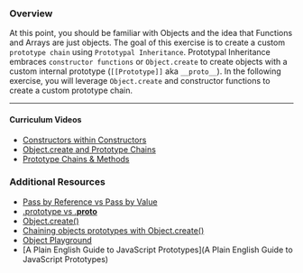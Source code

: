 ### Overview

At this point, you should be familiar with Objects and the idea that Functions and Arrays are just objects.  The goal of this exercise is to create a custom `prototype chain` 
using `Prototypal Inheritance`.  Prototypal Inheritance embraces `constructor functions` or `Object.create` to create objects with a custom internal prototype (`[[Prototype]]` aka `__proto__`).
In the following exercise, you will leverage `Object.create` and constructor functions to create a custom prototype chain.


<hr>

#### Curriculum Videos

- [Constructors within Constructors](https://learn.fullstackacademy.com/workshop/57a21d1d39616e0300f91dd6/content/5841fcb54b5f3d000456f6be/text)
- [Object.create and Prototype Chains](https://learn.fullstackacademy.com/workshop/57a21d1d39616e0300f91dd6/content/5841fcbc4b5f3d000456f6c3/text)
- [Prototype Chains & Methods](https://learn.fullstackacademy.com/workshop/57a21d1d39616e0300f91dd6/content/584a098abfff15000443e216/text)

### Additional Resources

- [Pass by Reference vs Pass by Value](http://docstore.mik.ua/orelly/webprog/jscript/ch11_02.htm)
- [.prototype vs .__proto__](http://stackoverflow.com/questions/9959727/proto-vs-prototype-in-javascript)
- [Object.create()](https://developer.mozilla.org/en-US/docs/Web/JavaScript/Reference/Global_Objects/Object/create)
- [Chaining objects prototypes with Object.create()](http://eli.thegreenplace.net/2013/10/22/classical-inheritance-in-javascript-es5)
- [Object Playground](http://www.objectplayground.com/)
- [A Plain English Guide to JavaScript Prototypes](A Plain English Guide to JavaScript Prototypes)
